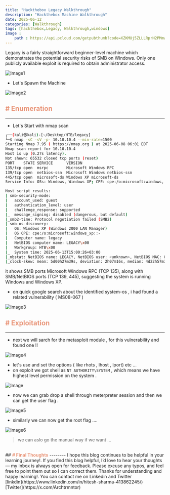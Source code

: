 ```yaml
---
title: "Hackthebox Legacy Walkthrough"
description: "Hackthebox Machine Walkthrough"
date: 2025-06-12
categories: [Walkthrough]
tags: [hackthebox,Legacy, Walkthrough,windows]
image :
    path : https://api.pcloud.com/getpubthumb?code=XZKMUj5ZLLLRprH2PMmwtWb0EuUCpXy10A2V&linkpassword=&size=1116x717&crop=0&type=auto
---
```


Legacy is a fairly straightforward beginner-level machine which demonstrates the potential security risks of SMB on Windows. Only one publicly available exploit is required to obtain administrator access.


![Image1](https://api.pcloud.com/getpubthumb?code=XZLTUj5Z0KxOaglp0L7fEMpDMUF1fph1BD5X&linkpassword=&size=1562x183&crop=0&type=auto)

- Let's Spawn the Machine

![Image2](https://api.pcloud.com/getpubthumb?code=XZbTUj5Z3g7L99G5M70Aye4rkDKeGQqFrU9y&linkpassword=&size=1539x226&crop=0&type=auto)


## <span style="color: DarkSalmon;"><b># Enumeration</b></span> 
---------
- Let's Start with nmap scan 

```bash
┌──(kali㉿kali)-[~/Desktop/HTB/legacy]
└─$ nmap -sC -sV -p- 10.10.10.4 --min-rate=1500 
Starting Nmap 7.95 ( https://nmap.org ) at 2025-06-08 06:01 EDT
Nmap scan report for 10.10.10.4
Host is up (0.27s latency).
Not shown: 65532 closed tcp ports (reset)
PORT    STATE SERVICE      VERSION
135/tcp open  msrpc        Microsoft Windows RPC
139/tcp open  netbios-ssn  Microsoft Windows netbios-ssn
445/tcp open  microsoft-ds Windows XP microsoft-ds
Service Info: OSs: Windows, Windows XP; CPE: cpe:/o:microsoft:windows, cpe:/o:microsoft:windows_xp

Host script results:
| smb-security-mode: 
|   account_used: guest
|   authentication_level: user
|   challenge_response: supported
|_  message_signing: disabled (dangerous, but default)
|_smb2-time: Protocol negotiation failed (SMB2)
| smb-os-discovery: 
|   OS: Windows XP (Windows 2000 LAN Manager)
|   OS CPE: cpe:/o:microsoft:windows_xp::-
|   Computer name: legacy
|   NetBIOS computer name: LEGACY\x00
|   Workgroup: HTB\x00
|_  System time: 2025-06-13T15:00:26+03:00
|_nbstat: NetBIOS name: LEGACY, NetBIOS user: <unknown>, NetBIOS MAC: 00:50:56:b0:7e:61 (VMware)
|_clock-skew: mean: 5d00h27m39s, deviation: 2h07m16s, median: 4d22h57m39s
```

it shows SMB ports Microsoft Windows RPC (TCP 135), along with SMB/NetBIOS ports (TCP 139, 445), suggesting the system is running Windows and Windows XP.

- on quick google search about the identified system-os , i had found a related vulnerability ( MS08-067 )

![Image3](https://api.pcloud.com/getpubthumb?code=XZ9TUj5Z6bdnStfHA0FCnBrOPgIh4Qr1FmnX&linkpassword=&size=1772x474&crop=0&type=auto)

## <span style="color: DarkSalmon;"><b># Exploitation</b></span> 
--------
- next we will sarch for the metasploit module , for this vulnerability and found one !!

![Image4](https://api.pcloud.com/getpubthumb?code=XZdTUj5Zr1INlfI3qq4CuSEOiE2GvLUK41wV&linkpassword=&size=1417x166&crop=0&type=auto)

- let's use and set the options ( like rhots , lhost , lport) etc ...
- on exploit we got shell as `NT AUTHORITY\SYSTEM` , which means we have highest level permission on the system . 

![Image](https://api.pcloud.com/getpubthumb?code=XZiTUj5Z8yr6xHNlNAu0wd0tTtQXv4Vg3gE7&linkpassword=&size=911x200&crop=0&type=auto)

- now we can grab drop a shell through meterpreter session and then we can get the user flag .

![Image5](https://api.pcloud.com/getpubthumb?code=XZmgUj5ZcEHnzJt5G6HTy9VPedYI60sRS59k&linkpassword=&size=536x167&crop=0&type=auto)

- similarly we can now get the root flag .... 

![Image6](https://api.pcloud.com/getpubthumb?code=XZTgUj5ZPH6BKl60S908OMGGILXCR7qfV4oV&linkpassword=&size=567x242&crop=0&type=auto)

> we can aslo go the manual way if we want ... 


<br>
## <span style="color: DarkSalmon;"><b># Final Thoughts</b></span>
--------
I hope this blog continues to be helpful in your learning journey!. If you find this blog helpful, I’d love to hear your thoughts — my inbox is always open for feedback. Please excuse any typos, and feel free to point them out so I can correct them. Thanks for understanding and happy learning!. You can contact me on Linkedin and Twitter <br>
[linkdin](https://www.linkedin.com/in/hitesh-sharma-413862245/) <br>
[Twitter](https://x.com/Archtrmntor) <br>